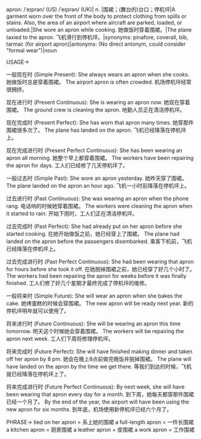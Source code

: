 apron: /ˈeɪprən/ (US) /ˈeɪprən/ (UK)| n. |围裙；(舞台的)台口；停机坪|A garment worn over the front of the body to protect clothing from spills or stains. Also, the area of an airport where aircraft are parked, loaded, or unloaded.|She wore an apron while cooking. 她做饭时穿着围裙。|The plane taxied to the apron. 飞机滑行到停机坪。|synonyms: pinafore, coverall, bib, tarmac (for airport apron)|antonyms: (No direct antonym, could consider "formal wear")|noun

USAGE->

一般现在时 (Simple Present):
She always wears an apron when she cooks. 她做饭时总是穿着围裙。
The airport apron is often crowded. 机场停机坪经常很拥挤。

现在进行时 (Present Continuous):
She is wearing an apron now. 她现在穿着围裙。
The ground crew is cleaning the apron. 地勤人员正在清洁停机坪。

现在完成时 (Present Perfect):
She has worn that apron many times. 她穿那件围裙很多次了。
The plane has landed on the apron. 飞机已经降落在停机坪上。

现在完成进行时 (Present Perfect Continuous):
She has been wearing an apron all morning. 她整个早上都穿着围裙。
The workers have been repairing the apron for days. 工人们已经修了几天停机坪了。

一般过去时 (Simple Past):
She wore an apron yesterday. 她昨天穿了围裙。
The plane landed on the apron an hour ago. 飞机一小时前降落在停机坪上。

过去进行时 (Past Continuous):
She was wearing an apron when the phone rang. 电话响的时候她穿着围裙。
The workers were cleaning the apron when it started to rain. 开始下雨时，工人们正在清洁停机坪。

过去完成时 (Past Perfect):
She had already put on her apron before she started cooking.  在她开始做饭之前，她已经穿上了围裙。
The plane had landed on the apron before the passengers disembarked. 乘客下机前，飞机已经降落在停机坪上。

过去完成进行时 (Past Perfect Continuous):
She had been wearing that apron for hours before she took it off.  在她脱掉围裙之前，她已经穿了好几个小时了。
The workers had been repairing the apron for weeks before it was finally finished. 工人们修了好几个星期才最终完成了停机坪的维修。

一般将来时 (Simple Future):
She will wear an apron when she bakes the cake. 她烤蛋糕的时候会穿围裙。
The new apron will be ready next year. 新的停机坪明年就可以使用了。

将来进行时 (Future Continuous):
She will be wearing an apron this time tomorrow. 明天这个时候她会穿着围裙。
The workers will be repairing the apron next week. 工人们下周将修理停机坪。

将来完成时 (Future Perfect):
She will have finished making dinner and taken off her apron by 8 pm.  她会在晚上8点前做完晚饭并脱掉围裙。
The plane will have landed on the apron by the time we get there. 等我们到达的时候，飞机就已经降落在停机坪上了。

将来完成进行时 (Future Perfect Continuous):
By next week, she will have been wearing that apron every day for a month. 到下周，她每天都穿那件围裙已经一个月了。
By the end of the year, the airport will have been using the new apron for six months. 到年底，机场使用新停机坪已经六个月了。

PHRASE->
tied on her apron = 系上她的围裙
a full-length apron = 一件长围裙
a kitchen apron =  厨房围裙
a leather apron = 皮围裙
a work apron =  工作围裙

